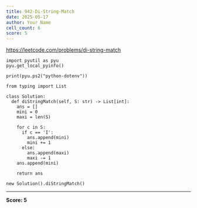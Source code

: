 ```yaml
---
title: 942-Di-String-Match
date: 2025-05-17
author: Your Name
cell_count: 6
score: 5
---
```


https://leetcode.com/problems/di-string-match


```
import pyutil as pyu
pyu.get_local_pyinfo()
```


```
print(pyu.ps2("python-dotenv"))
```


```
from typing import List
```


```
class Solution:
  def diStringMatch(self, S: str) -> List[int]:
    ans = []
    mini = 0
    maxi = len(S)

    for c in S:
      if c == 'I':
        ans.append(mini)
        mini += 1
      else:
        ans.append(maxi)
        maxi -= 1
    ans.append(mini)

    return ans
```


```
new Solution().diStringMatch()
```


---
**Score: 5**
